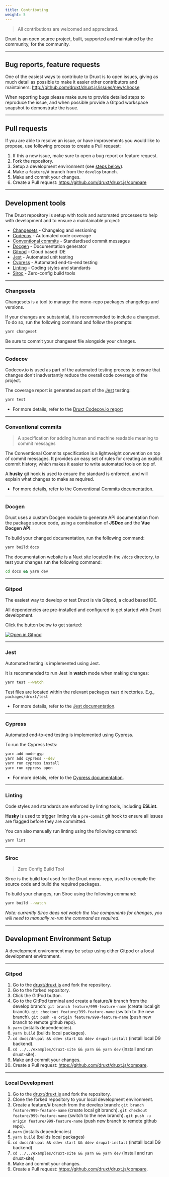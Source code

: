 ```yaml
---
title: Contributing
weight: 5
---
```


> All contributions are welcomed and appreciated.

Druxt is an open source project, built, supported and maintained by the community, for the community.

* * *

## Bug reports, feature requests

One of the easiest ways to contribute to Druxt is to open issues, giving as much detail as possible to make it easier other contributors and maintainers: http://github.com/druxt/druxt.js/issues/new/choose

When reporting bugs please make sure to provide detailed steps to reproduce the issue, and when possible provide a Gitpod workspace snapshot to demonstrate the issue.

* * *

## Pull requests

If you are able to resolve an issue, or have improvements you would like to propose, use following process to create a Pull request:

1. If this a new issue, make sure to open a bug report or feature request.
2. Fork the repository.
3. Setup a development environment (see [steps below](#development-environment-setup)).
4. Make a `feature/#` branch from the `develop` branch.
5. Make and commit your changes.
6. Create a Pull request: https://github.com/druxt/druxt.js/compare

* * *

## Development tools

The Druxt repository is setup with tools and automated processes to help with development and to ensure a maintainable project:

- [Changesets](#changesets) - Changelog and versioning
- [Codecov](#codecov) - Automated code coverage
- [Conventional commits](#conventional-commits) - Standardised commit messages
- [Docgen](#docgen) - Documentation generator
- [Gitpod](#gitpod) - Cloud based IDE
- [Jest](#jest) - Automated unit testing
- [Cypress](#cypress) - Automated end-to-end testing
- [Linting](#linting) - Coding styles and standards
- [Siroc](#siroc) - Zero-config build tools

* * *

### Changesets

Changesets is a tool to manage the mono-repo packages changelogs and versions.

If your changes are substantial, it is recommended to include a changeset. To do so, run the following command and follow the prompts:

```sh
yarn changeset
```

Be sure to commit your changeset file alongside your changes.

* * *

### Codecov

Codecov.io is used as part of the automated testing process to ensure that changes don't inadvertantly reduce the overall code coverage of the project.

The coverage report is generated as part of the [Jest](#jest) testing:

```sh
yarn test
```

- For more details, refer to the [Druxt Codecov.io report](https://app.codecov.io/gh/druxt/druxt.js)

* * *

### Conventional commits

> A specification for adding human and machine readable meaning to commit messages

The Conventional Commits specification is a lightweight convention on top of commit messages. It provides an easy set of rules for creating an explicit commit history; which makes it easier to write automated tools on top of.

A **husky** git hook is used to ensure the standard is enforced, and will explain what changes to make as required.

- For more details, refer to the [Conventional Commits documentation](https://www.conventionalcommits.org/).

* * *

### Docgen

Druxt uses a custom Docgen module to generate API documentation from the package source code, using a combination of **JSDoc** and the **Vue Docgen API**.

To build your changed documentation, run the following command:

```sh
yarn build:docs
```

The documentation website is a Nuxt site located in the `/docs` directory, to test your changes run the following command:

```sh
cd docs && yarn dev
```

* * *

### Gitpod

The easiest way to develop or test Druxt is via Gitpod, a cloud based IDE.

All dependencies are pre-installed and configured to get started with Druxt development.

Click the button below to get started:

[![Open in Gitpod](https://gitpod.io/button/open-in-gitpod.svg)](https://gitpod.io/#https://github.com/druxt/druxt.js)

* * *

### Jest

Automated testing is implemented using Jest.

It is recommended to run Jest in **watch** mode when making changes:

```sh
yarn test --watch
```

Test files are located within the relevant packages `test` directories. E.g., `packages/druxt/test`

- For more details, refer to the [Jest documentation](https://jestjs.io/docs/getting-started).

* * *

### Cypress

Automated end-to-end testing is implemented using Cypress.

To run the Cypress tests:

```sh
yarn add node-gyp
yarn add cypress --dev
yarn run cypress install
yarn run cypress open
```

- For more details, refer to the [Cypress documentation](https://docs.cypress.io/guides).

* * *

### Linting

Code styles and standards are enforced by linting tools, including **ESLint**.

**Husky** is used to trigger linting via a `pre-commit` git hook to ensure all issues are flagged before they are committed.

You can also manually run linting using the following command:

```sh
yarn lint
```

* * *

### Siroc

> Zero Config Build Tool

Siroc is the build tool used for the Druxt mono-repo, used to compile the source code and build the required packages.

To build your changes, run Siroc using the following command:

```sh
yarn build --watch
```

_Note: currently Siroc does not watch the Vue components for changes, you will need to manually re-run the command as required._

* * *

## Development Environment Setup

A development environment may be setup using either Gitpod or a local development environment.

* * *
### Gitpod

1. Go to the [druxt/druxt.js](https://github.com/druxt/druxt.js) and fork the repository.
2. Go to the forked repository.
3. Click the GitPod button.
4. Go to the GitPod terminal and create a feature/# branch from the develop branch:
   ```git branch feature/999-feature-name``` (create local git branch).
   ```git checkout feature/999-feature-name``` (switch to the new branch).
   ```git push -u origin feature/999-feature-name``` (push new branch to remote github repo).
5. ```yarn``` (installs dependencies).
6. ```yarn build``` (builds local packages).
7. ```cd docs/drupal && ddev start && ddev drupal-install``` (install local D9 backend).
8. ```cd ../../examples/druxt-site && yarn && yarn dev``` (install and run druxt-site).
9. Make and commit your changes.
10. Create a Pull request: https://github.com/druxt/druxt.js/compare.
   
* * *

### Local Development

1. Go to the [druxt/druxt.js](https://github.com/druxt/druxt.js) and fork the repository.
2. Clone the forked repository to your local development environment.
3. Create a feature/# branch from the develop branch:
   ```git branch feature/999-feature-name``` (create local git branch).
   ```git checkout feature/999-feature-name``` (switch to the new branch).
   ```git push -u origin feature/999-feature-name``` (push new branch to remote github repo).
4. ```yarn``` (installs dependencies)
5. ```yarn build``` (builds local packages)
6. ```cd docs/drupal && ddev start && ddev drupal-install``` (install local D9 backend)
7. ```cd ../../examples/druxt-site && yarn && yarn dev``` (install and run druxt-site)
8. Make and commit your changes.
9. Create a Pull request: https://github.com/druxt/druxt.js/compare.
   



